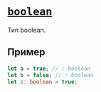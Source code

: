 # [`boolean`](../index.md)

Тип boolean.

## Пример

```ts
let a = true; // : boolean
let b = false; // : boolean
let c: boolean = true;
```
